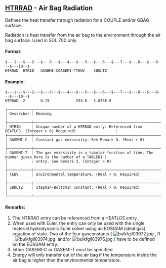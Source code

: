 ## [HTRRAD](https://nexus.hexagon.com/documentationcenter/bundle/MSC_Nastran_2022.4/page/Nastran_Combined_Book/qrg/bulkfgil/TOC.HTRRAD.xhtml) - Air Bag Radiation

Defines the heat transfer through radiation for a COUPLE and/or GBAG surface.

Radiation is heat transfer from the air bag to the environment through the air bag surface. Used in SOL 700 only.

#### Format:

```nastran
$---1---$---2---$---3---$---4---$---5---$---6---$---7---$---8---$---9---$---10--$
HTRRAD  HTRID   GASBMI-CGASEMI-TTENV    SBOLTZ                                  
```

#### Example:

```nastran
$---1---$---2---$---3---$---4---$---5---$---6---$---7---$---8---$---9---$---10--$
HTRRAD  2       0.15            293.0   5.676E-8                                
```

```text
┌───────────┬────────────────────────────────────────────────────────────────────────────────────────────────────┐
│ Describer │ Meaning                                                                                            │
├───────────┼────────────────────────────────────────────────────────────────────────────────────────────────────┤
│ HTRID     │ Unique number of a HTRRAD entry. Referenced from HEATLOS. (Integer > 0; Required)                  │
├───────────┼────────────────────────────────────────────────────────────────────────────────────────────────────┤
│ GASEMI-C  │ Constant gas emissivity. See Remark 3. (Real > 0)                                                  │
├───────────┼────────────────────────────────────────────────────────────────────────────────────────────────────┤
│ GASEMI-T  │ The gas emissivity is a tabular function of time. The number given here is the number of a TABLED1 │
│           │ entry. See Remark 3. (Integer > 0)                                                                 │
├───────────┼────────────────────────────────────────────────────────────────────────────────────────────────────┤
│ TENV      │ Environmental temperature. (Real > 0; Required)                                                    │
├───────────┼────────────────────────────────────────────────────────────────────────────────────────────────────┤
│ SBOLTZ    │ Stephan-Boltzman constant. (Real > 0; Required)                                                    │
└───────────┴────────────────────────────────────────────────────────────────────────────────────────────────────┘
```

#### Remarks:

1. The HTRRAD entry can be referenced from a HEATLOS entry.
2. When used with Euler, the entry can only be used with the single material hydrodynamic Euler solver using an EOSGAM (ideal gas) equation of state. Two of the four gasconstants ( ![bulkfgil03972.jpg](https://help-be.hexagonmi.com/bundle/MSC_Nastran_2022.4/page/Nastran_Combined_Book/qrg/bulkfgil/../../../assets/bulkfgil03972.jpg?_LANG=enus) ,  R ,  ![bulkfgil03974.jpg](https://help-be.hexagonmi.com/bundle/MSC_Nastran_2022.4/page/Nastran_Combined_Book/qrg/bulkfgil/../../../assets/bulkfgil03974.jpg?_LANG=enus)  and/or  ![bulkfgil03976.jpg](https://help-be.hexagonmi.com/bundle/MSC_Nastran_2022.4/page/Nastran_Combined_Book/qrg/bulkfgil/../../../assets/bulkfgil03976.jpg?_LANG=enus) ) have to be defined on the EOSGAM entry.
3. Either GASEMI-C or GASEMI-T must be specified.
4. Energy will only transfer out of the air bag if the temperature inside the air bag is higher than the environmental temperature.
